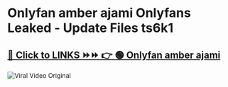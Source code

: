 
 # Onlyfan amber ajami Onlyfans Leaked - Update Files ts6k1

## <h2><a href="https://clipsfans.com/Onlyfan_amber_ajami&ref=git">🔗 Click to LINKS ⏩⏩ 👉 🟢 Onlyfan amber ajami </a></h2>

<a href="https://clipsfans.com/Onlyfan_amber_ajami&ref=git" rel="nofollow" data-target="animated-image.originalLink"><img src="https://i.ibb.co.com/xMMVF88/686577567.gif" alt="Viral Video Original" style="max-width: 100%; display: inline-block;" data-target="animated-image.originalImage"></a>

